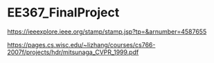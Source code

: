 # EE367_FinalProject

https://ieeexplore.ieee.org/stamp/stamp.jsp?tp=&arnumber=4587655


https://pages.cs.wisc.edu/~lizhang/courses/cs766-2007f/projects/hdr/mitsunaga_CVPR_1999.pdf
